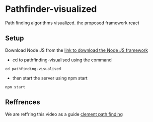 # Pathfinder-visualized
Path finding algorithms visualized.
the proposed framework react 


## Setup
Download Node JS from the 
[link to download the Node JS framework](https://nodejs.org/en/download/)

- cd to pathfinding-visualised using the command 
```
cd pathfinding-visualised
```
- then start the server using npm start
```
npm start

```

## Reffrences
We are reffring this video as a guide
[clement path finding ](https://youtu.be/msttfIHHkak)
